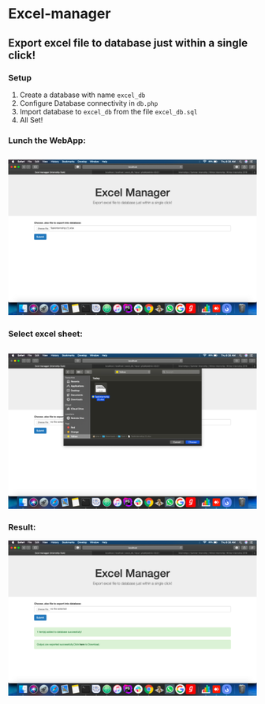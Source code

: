 # Excel-manager

## Export excel file to database just within a single click!

### Setup

1. Create a database with name `excel_db`
2. Configure Database connectivity in `db.php`
3. Import database to `excel_db` from the file `excel_db.sql`
4. All Set! 

### Lunch the WebApp:
![screenshot](https://github.com/NikkyAmresh/excel-manager/raw/master/Screenshots/1.png)
---

### Select excel sheet: 
![screenshot](https://github.com/NikkyAmresh/excel-manager/raw/master/Screenshots/2.png)
---

### Result:
![screenshot](https://github.com/NikkyAmresh/excel-manager/raw/master/Screenshots/3.png)


